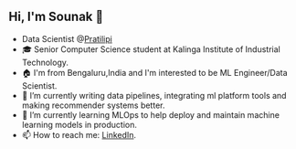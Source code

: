 ## Hi, I'm Sounak 👋

- Data Scientist @<a href="https://www.pratilipi.com">Pratilipi</a>
- 🎓 Senior Computer Science student at Kalinga Institute of Industrial Technology.
- 🏠 I'm from Bengaluru,India and I'm interested to be ML Engineer/Data Scientist.
- 🔭 I’m currently writing data pipelines, integrating ml platform tools and making recommender systems better.
- 🌱 I’m currently learning MLOps to help deploy and maintain machine learning models in production.
- 📫 How to reach me: [LinkedIn](https://www.linkedin.com/in/msounak).
